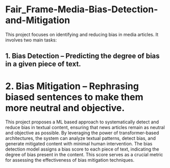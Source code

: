 # Fair_Frame-Media-Bias-Detection-and-Mitigation
This project focuses on identifying and reducing bias in media articles. It involves two main tasks:

## 1. Bias Detection – Predicting the degree of bias in a given piece of text.

# 2. Bias Mitigation – Rephrasing biased sentences to make them more neutral and objective.

This project proposes a ML based approach to systematically detect and reduce bias in textual content, ensuring that news articles remain as neutral and objective as possible. By leveraging the power of transformer-based architectures, the system can analyze textual patterns, detect bias, and generate mitigated content with minimal human intervention. The bias detection model assigns a bias score to each piece of text, indicating the degree of bias present in the content. This score serves as a crucial metric for assessing the effectiveness of bias mitigation techniques.

